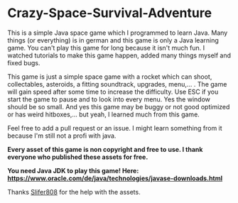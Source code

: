 # Crazy-Space-Survival-Adventure

This is a simple Java space game which I programmed to learn Java. 
Many things (or everything) is in german and this game is only a Java learning game. 
You can't play this game for long because it isn't much fun. I watched tutorials to make this game happen, added many things myself and fixed bugs. 


This game is just a simple space game with a rocket which can shoot, collectables, asteroids, a fitting soundtrack, upgrades, menu,... . 
The game will gain speed after some time to increase the difficulty.
Use ESC if you start the game to pause and to look into every menu. 
Yes the window should be so small.
And yes this game may be buggy or not good optimized or has weird hitboxes,... but yeah, I learned much from this game.



Feel free to add a pull request or an issue. I might learn something from it because I'm still not a profi with java.

**Every asset of this game is non copyright and free to use. I thank everyone who published these assets for free.**

**You need Java JDK to play this game! Here: https://www.oracle.com/de/java/technologies/javase-downloads.html**

Thanks [Slifer808](https://steamcommunity.com/profiles/76561198347469960) for the help with the assets.
